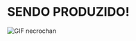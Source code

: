 <!DOCTYPE html>
<html>
<head> 
      <title>NECROCHAN.</title>
</head>
<body>
      <h1>SENDO PRODUZIDO!</h1>
      <img src="https://tenor.com/pt-BR/view/pepe-wink-pepe-wink-gif-18805786" alt="GIF necrochan"
</body>
</html>
